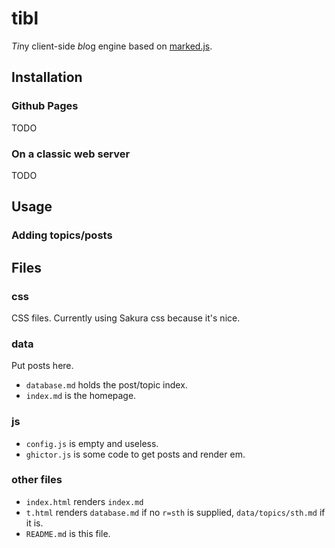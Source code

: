 # tibl

*Ti*ny client-side *bl*og engine based on [marked.js](https://marked.js.org/).

## Installation

### Github Pages

TODO

### On a classic web server

TODO

## Usage

### Adding topics/posts

## Files

### css

CSS files. Currently using Sakura css because it's nice.

### data

Put posts here.

* `database.md` holds the post/topic index.
* `index.md` is the homepage.

### js

* `config.js` is empty and useless.
* `ghictor.js` is some code to get posts and render em.

### other files

* `index.html` renders `index.md`
* `t.html` renders `database.md` if no `r=sth` is supplied, `data/topics/sth.md` if it is.
* `README.md` is this file.
